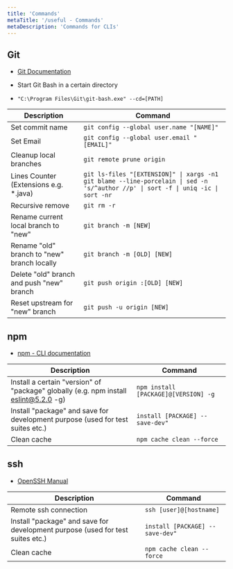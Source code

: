 ```yaml
---
title: 'Commands'
metaTitle: '/useful - Commands'
metaDescription: 'Commands for CLIs'
---
```


## Git

- [Git Documentation](https://git-scm.com/docs)

- Start Git Bash in a certain directory
- `"C:\Program Files\Git\git-bash.exe" --cd=[PATH]`

| Description                                 | Command                                                                                                                           |
| ------------------------------------------- | --------------------------------------------------------------------------------------------------------------------------------- |
| Set commit name                             | `git config --global user.name "[NAME]"`                                                                                          |
| Set Email                                   | `git config --global user.email "[EMAIL]"`                                                                                        |
| Cleanup local branches                      | `git remote prune origin`                                                                                                         |
| Lines Counter (Extensions e.g. \*.java)     | `git ls-files "[EXTENSION]" \| xargs -n1 git blame --line-porcelain \| sed -n 's/^author //p' \| sort -f \| uniq -ic \| sort -nr` |
| Recursive remove                            | `git rm -r`                                                                                                                       |
| Rename current local branch to "new"        | `git branch -m [NEW]`                                                                                                             |
| Rename "old" branch to "new" branch locally | `git branch -m [OLD] [NEW]`                                                                                                       |
| Delete "old" branch and push "new" branch   | `git push origin :[OLD] [NEW]`                                                                                                    |
| Reset upstream for "new" branch             | `git push -u origin [NEW]`                                                                                                        |

## npm

- [npm - CLI documentation](https://docs.npmjs.com/cli-documentation/cli)

| Description                                                                          | Command                              |
| ------------------------------------------------------------------------------------ | ------------------------------------ |
| Install a certain "version" of "package" globally (e.g. npm install eslint@5.2.0 -g) | `npm install [PACKAGE]@[VERSION] -g` |
| Install "package" and save for development purpose (used for test suites etc.)       | `install [PACKAGE] --save-dev"`      |
| Clean cache                                                                          | `npm cache clean --force`            |

## ssh

- [OpenSSH Manual](https://www.openssh.com/manual.html)

| Description                                                                    | Command                         |
| ------------------------------------------------------------------------------ | ------------------------------- |
| Remote ssh connection                                                          | `ssh [user]@[hostname]`         |
| Install "package" and save for development purpose (used for test suites etc.) | `install [PACKAGE] --save-dev"` |
| Clean cache                                                                    | `npm cache clean --force`       |
